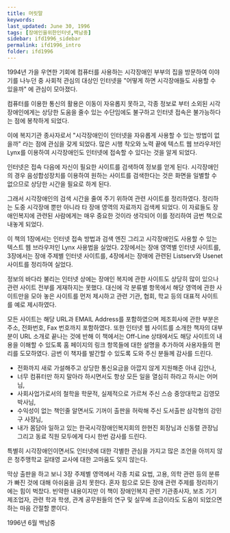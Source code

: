 ```yaml
---
title: 머릿말
keywords: 
last_updated: June 30, 1996
tags: [장애인을위한인터넷,백남중]
sidebar: ifd1996_sidebar
permalink: ifd1996_intro
folder: ifd1996
---
```


1994년 가을 우연한 기회에 컴퓨터를 사용하는 시각장애인 부부의 집을 방문하여 이야기를 나누던 중 사회적 관심의 대상인 인터넷을 "어떻게 하면 시각장애들도 사용할 수 있을까" 에 관심이 모아졌다.

컴퓨터를 이용한 통신의 활용은 이동이 자유롭지 못하고, 각종 정보로 부터 소외된 시각장애인에게는 상당한 도움을 줄수 있는 수단임에도 불구하고 인터넷 접속은 불가능하다는 점에 봉착하게 되었다.

이에 복지기관 종사자로서 "시각장애인이 인터넷을 자유롭게 사용할 수 있는 방법이 없을까" 라는 점에 관심을 갖게 되었다. 많은 시행 착오와 노력 끝에 텍스트 웹 브라우저인 Lynx를 이용하여 시각장애인도 인터넷에 접속할 수 있다는 것을 알게 되었다.

인터넷은 접속 다음에 자신이 필요한 사이트를 검색하여 정보를 얻게 된다. 시각장애인의 경우 음성합성장치를 이용하여 원하는 사이트를 검색한다는 것은 화면을 일별할 수 없으므로 상당한 시간을 필요로 하게 된다.

그래서 시각장애인의 검색 시간을 줄여 주기 위하여 관련 사이트를 정리하였다. 정리하는 도중 시각장애 뿐만 아니라 타 장애 영역의 자료까지 검색케 되었다. 이 자료들도 장애인복지에 관련된 사람에게는 매우 중요한 것이라 생각되어 이를 정리하여 금번 책으로 내놓게 되었다.

이 책의 1장에서는 인터넷 접속 방법과 검색 엔진 그리고 시각장애인도 사용할 수 있는 텍스트 웹 브라우저인 Lynx 사용법을 실었다. 2장에서는 장애 영역별 인터넷 사이트를, 3장에서는 장애 주제별 인터넷 사이트를, 4장에서는 장애에 관련된 Listserv와 Usenet 사이트를 정리하여 실었다.

정보의 바다라 불리는 인터넷 상에는 장애인 복지에 관한 사이트도 상당히 많이 있으나 관련 사이트 전부를 게재하지는 못했다. 대신에 각 분류별 항목에서 해당 영역에 관한 사이트만을 모아 놓은 사이트를 먼저 제시하고 관련 기관, 협회, 학교 등의 대표적 사이트를 예로 제시하였다.

모든 사이트는 해당 URL과 EMAIL Address를 포함하였으며 제조회사에 관한 부분은 주소, 전화번호, Fax 번호까지 포함하였다. 또한 인터넷 웹 사이트를 소개한 책자의 대부분이 URL 소개로 끝나는 것에 반해 이 책에서는 Off-Line 상태에서도 해당 사이트의 내용을 이해할 수 있도록 홈 페이지의 링크 항목들에 대한 설명을 추가하여 사용자들의 편리를 도모하였다.
금번 이 책자를 발간할 수 있도록 도와 주신 분들께 감사를 드린다.

* 전화까지 새로 가설해주고 상당한 통신요금을 아깝지 않게 지원해준 아내 김안나,
* 너무 컴퓨터만 하지 말아라 하시면서도 항상 모든 일을 열심히 하라고 하시는 어머님,
* 사회사업가로서의 철학을 학문적, 실제적으로 가르쳐 주신 스승 중앙대학교 김영모박사님,
* 수익성이 없는 책인줄 알면서도 기꺼이 출판을 허락해 주신 도서출판 삼각형의 강민구 사장님,
* 내가 몸담아 일하고 있는 한국시각장애인복지회의 한현진 회장님과 신동렬 관장님 그리고 동료 직원 모두에게 다시 한번 감사를 드린다.

특별히 시각장애인이면서도 인터넷에 대한 각별한 관심을 가지고 많은 조언을 아끼지 않은 청주맹학교 길태영 교사에 대한 고마움도 잊지 않는다.

막상 출판을 하고 보니 3장 주제별 영역에서 각종 치료 요법, 고용, 의학 관련 등의 분류가 빠진 것에 대해 아쉬움을 금치 못한다. 혼자 힘으로 모든 장애 관련 주제를 정리하기에는 힘이 벅찼다. 빈약한 내용이지만 이 책이 장애인복지 관련 기관종사자, 보조 기기 제조업자, 관련 학과 학생, 관계 공무원들의 연구 및 실무에 조금이라도 도움이 되었으면 하는 마음 간절할 뿐이다.

1996년 6월 백남중